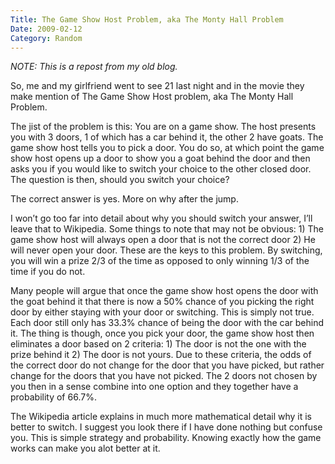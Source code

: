 ```yaml
---
Title: The Game Show Host Problem, aka The Monty Hall Problem
Date: 2009-02-12
Category: Random
---
```


*NOTE: This is a repost from my old blog.*

So, me and my girlfriend went to see 21 last night and in the movie they make mention of The Game Show Host problem, aka The Monty Hall Problem.

The jist of the problem is this: You are on a game show. The host presents you with 3 doors, 1 of which has a car behind it, the other 2 have goats. The game show host tells you to pick a door. You do so, at which point the game show host opens up a door to show you a goat behind the door and then asks you if you would like to switch your choice to the other closed door. The question is then, should you switch your choice?

The correct answer is yes. More on why after the jump.

I won’t go too far into detail about why you should switch your answer, I’ll leave that to Wikipedia. Some things to note that may not be obvious: 1) The game show host will always open a door that is not the correct door 2) He will never open your door. These are the keys to this problem. By switching, you will win a prize 2/3 of the time as opposed to only winning 1/3 of the time if you do not.

Many people will argue that once the game show host opens the door with the goat behind it that there is now a 50% chance of you picking the right door by either staying with your door or switching. This is simply not true. Each door still only has 33.3% chance of being the door with the car behind it. The thing is though, once you pick your door, the game show host then eliminates a door based on 2 criteria: 1) The door is not the one with the prize behind it 2) The door is not yours. Due to these criteria, the odds of the correct door do not change for the door that you have picked, but rather change for the doors that you have not picked. The 2 doors not chosen by you then in a sense combine into one option and they together have a probability of 66.7%.

The Wikipedia article explains in much more mathematical detail why it is better to switch. I suggest you look there if I have done nothing but confuse you. This is simple strategy and probability. Knowing exactly how the game works can make you alot better at it.
